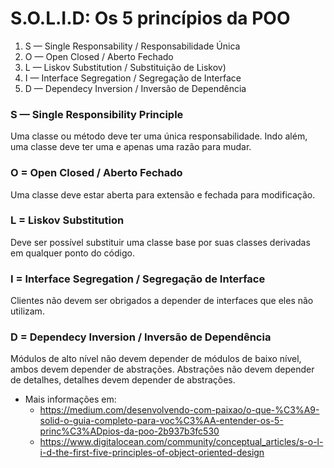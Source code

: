 # S.O.L.I.D: Os 5 princípios da POO

1. S — Single Responsability / Responsabilidade Única
2. O — Open Closed / Aberto Fechado
3. L — Liskov Substitution / Substituição de Liskov)
4. I — Interface Segregation / Segregação de Interface
5. D — Dependecy Inversion / Inversão de Dependência

### S — Single Responsibility Principle
Uma classe ou método deve ter uma única responsabilidade. Indo além, uma classe deve ter uma e apenas uma razão para mudar.

### O = Open Closed / Aberto Fechado
Uma classe deve estar aberta para extensão e fechada para modificação.

### L = Liskov Substitution
Deve ser possível substituir uma classe base por suas classes derivadas em qualquer ponto do código.

### I = Interface Segregation / Segregação de Interface
Clientes não devem ser obrigados a depender de interfaces que eles não utilizam.

### D = Dependecy Inversion / Inversão de Dependência
Módulos de alto nível não devem depender de módulos de baixo nível, ambos devem depender de abstrações. Abstrações não devem depender de detalhes, detalhes devem depender de abstrações.

- Mais informações em: 
  - https://medium.com/desenvolvendo-com-paixao/o-que-%C3%A9-solid-o-guia-completo-para-voc%C3%AA-entender-os-5-princ%C3%ADpios-da-poo-2b937b3fc530
  - https://www.digitalocean.com/community/conceptual_articles/s-o-l-i-d-the-first-five-principles-of-object-oriented-design